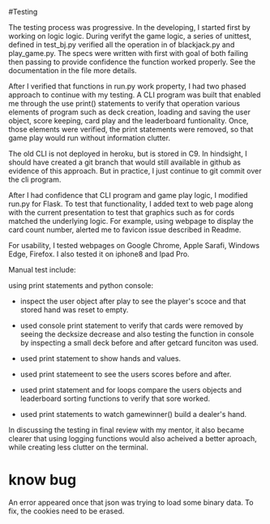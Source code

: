 #Testing

The testing process was progressive.  In the developing, I started first by working on
logic logic.  During verifyt the game logic,  a series of unittest, defined in test_bj.py
verified all the operation in of blackjack.py and play_game.py.   The specs were written 
with first with goal of both failing then passing to provide confidence the function worked
properly.   See the documentation in the file more details.

After I verified that functions in run.py work property, I had  two phased approach to continue with my testing.
A CLI program was built that enabled me through the use print() statements to verify that operation
various elements of program such as deck creation, loading and saving the user object, score keeping, 
card play and the leaderboard funtionality.  Once, those elements were verified, the print 
statements were removed, so that game play would run without information clutter.  

The old CLI is not deployed in heroku, but is stored in C9.   In hindsight, I should have 
created a git branch that would still available in github as evidence of this approach.  But in
practice, I just continue to git commit over the cli program. 

After I had confidence that CLI program and game play logic, I modified run.py for Flask.
To test that functionality, I added text to web page along with the current presentation to
test that graphics such as for cords matched the underlying logic.    For example, using
webpage to display the card count number, alerted me to favicon issue described in Readme.

For usability, I tested webpages on Google Chrome, Apple Sarafi, Windows Edge, Firefox.  I also
tested it on iphone8 and Ipad Pro.



Manual test include:

using print statements and python console:

* inspect the user object after play to see the player's scoce and that stored hand was
  reset to empty.

* used console print statement to verify that cards were removed by seeing the decksize
  decrease and also testing the function in console by inspecting a small deck before and after
  getcard funciton was used.

* used print statement to show hands and values.

* used print statemeent to see the users scores before and after.

* used print statement and for loops compare the users objects and leaderboard sorting functions
  to verify that sore worked.

* used print statements to watch gamewinner() build a dealer's hand.

In discussing the testing in final review with my mentor, it also became clearer that
using logging functions would also acheived a better aproach, while creating less
clutter on the terminal.


# know bug

An error appeared once that json was trying to load some binary data.  To fix, the cookies need to be erased.
